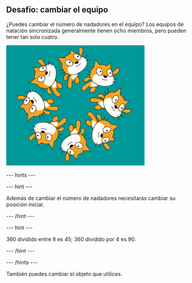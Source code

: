 ## Desafío: cambiar el equipo

¿Puedes cambiar el número de nadadores en el equipo? Los equipos de natación sincronizada generalmente tienen ocho miembros, pero pueden tener tan solo cuatro.

![8 gatos nadadores en el equipo](images/swim-eight.png)

--- hints ---

--- hint ---

Además de cambiar el número de nadadores necesitarás cambiar su posición inicial.

--- /hint ---

--- hint ---

360 dividido entre 8 es 45; 360 dividido por 4 es 90.

--- /hint ---

--- /hints ---

También puedes cambiar el objeto que utilices. 
